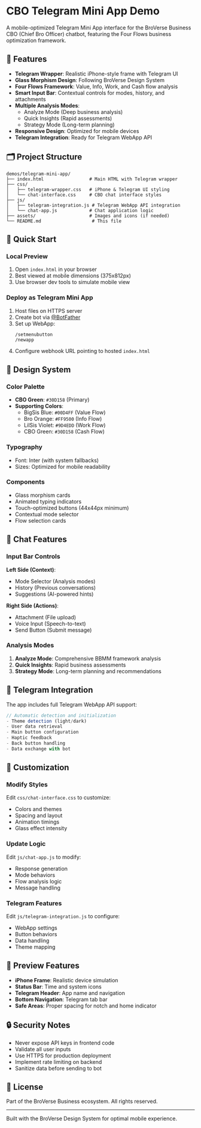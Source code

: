 # CBO Telegram Mini App Demo

A mobile-optimized Telegram Mini App interface for the BroVerse Business CBO (Chief Bro Officer) chatbot, featuring the Four Flows business optimization framework.

## 📱 Features

- **Telegram Wrapper**: Realistic iPhone-style frame with Telegram UI
- **Glass Morphism Design**: Following BroVerse Design System
- **Four Flows Framework**: Value, Info, Work, and Cash flow analysis
- **Smart Input Bar**: Contextual controls for modes, history, and attachments
- **Multiple Analysis Modes**: 
  - Analyze Mode (Deep business analysis)
  - Quick Insights (Rapid assessments)
  - Strategy Mode (Long-term planning)
- **Responsive Design**: Optimized for mobile devices
- **Telegram Integration**: Ready for Telegram WebApp API

## 🗂️ Project Structure

```
demos/telegram-mini-app/
├── index.html                 # Main HTML with Telegram wrapper
├── css/
│   ├── telegram-wrapper.css   # iPhone & Telegram UI styling
│   └── chat-interface.css     # CBO chat interface styles
├── js/
│   ├── telegram-integration.js # Telegram WebApp API integration
│   └── chat-app.js            # Chat application logic
├── assets/                    # Images and icons (if needed)
└── README.md                   # This file
```

## 🚀 Quick Start

### Local Preview
1. Open `index.html` in your browser
2. Best viewed at mobile dimensions (375x812px)
3. Use browser dev tools to simulate mobile view

### Deploy as Telegram Mini App
1. Host files on HTTPS server
2. Create bot via [@BotFather](https://t.me/botfather)
3. Set up WebApp:
   ```
   /setmenubutton
   /newapp
   ```
4. Configure webhook URL pointing to hosted `index.html`

## 🎨 Design System

### Color Palette
- **CBO Green**: `#30D158` (Primary)
- **Supporting Colors**:
  - BigSis Blue: `#00D4FF` (Value Flow)
  - Bro Orange: `#FF9500` (Info Flow)
  - LilSis Violet: `#9D4EDD` (Work Flow)
  - CBO Green: `#30D158` (Cash Flow)

### Typography
- Font: Inter (with system fallbacks)
- Sizes: Optimized for mobile readability

### Components
- Glass morphism cards
- Animated typing indicators
- Touch-optimized buttons (44x44px minimum)
- Contextual mode selector
- Flow selection cards

## 💬 Chat Features

### Input Bar Controls

**Left Side (Context)**:
- Mode Selector (Analysis modes)
- History (Previous conversations)
- Suggestions (AI-powered hints)

**Right Side (Actions)**:
- Attachment (File upload)
- Voice Input (Speech-to-text)
- Send Button (Submit message)

### Analysis Modes
1. **Analyze Mode**: Comprehensive BBMM framework analysis
2. **Quick Insights**: Rapid business assessments
3. **Strategy Mode**: Long-term planning and recommendations

## 📲 Telegram Integration

The app includes full Telegram WebApp API support:

```javascript
// Automatic detection and initialization
- Theme detection (light/dark)
- User data retrieval
- Main button configuration
- Haptic feedback
- Back button handling
- Data exchange with bot
```

## 🔧 Customization

### Modify Styles
Edit `css/chat-interface.css` to customize:
- Colors and themes
- Spacing and layout
- Animation timings
- Glass effect intensity

### Update Logic
Edit `js/chat-app.js` to modify:
- Response generation
- Mode behaviors
- Flow analysis logic
- Message handling

### Telegram Features
Edit `js/telegram-integration.js` to configure:
- WebApp settings
- Button behaviors
- Data handling
- Theme mapping

## 📸 Preview Features

- **iPhone Frame**: Realistic device simulation
- **Status Bar**: Time and system icons
- **Telegram Header**: App name and navigation
- **Bottom Navigation**: Telegram tab bar
- **Safe Areas**: Proper spacing for notch and home indicator

## 🔒 Security Notes

- Never expose API keys in frontend code
- Validate all user inputs
- Use HTTPS for production deployment
- Implement rate limiting on backend
- Sanitize data before sending to bot

## 📝 License

Part of the BroVerse Business ecosystem. All rights reserved.

---

Built with the BroVerse Design System for optimal mobile experience.